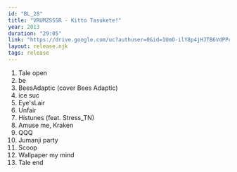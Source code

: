 ```yaml
---
id: "BL_28"
title: "VRUMZSSSR - Kitto Tasukete!"
year: 2013
duration: "29:05"
link: "https://drive.google.com/uc?authuser=0&id=1UmO-ilY8p4jHJTB6VdPPc17v74HKMJ-o&export=download"
layout: release.njk
tags: release
---
```


01. Tale open
02. be
03. BeesAdaptic (cover Bees Adaptic)
04. ice suc
05. Eye'sLair
06. Unfair
07. Histunes (feat. Stress_TN)
08. Amuse me, Kraken
09. QQQ
10. Jumanji party
11. Scoop
12. Wallpaper my mind
13. Tale end
